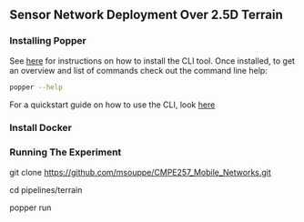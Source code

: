 ## Sensor Network Deployment Over 2.5D Terrain

### Installing Popper
See [here](https://github.com/systemslab/popper/tree/master/cli) for instructions on how to install the CLI tool. Once 
installed, to get an overview and list of commands check out the 
command line help:

```bash
popper --help
```

For a quickstart guide on how to use the CLI, look [here](http://popper.readthedocs.io/en/latest/protocol/getting_started.html#quickstart-guide)

### Install Docker


### Running The Experiment
git clone https://github.com/msouppe/CMPE257_Mobile_Networks.git

cd pipelines/terrain

popper run
